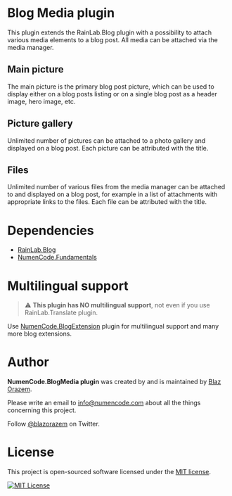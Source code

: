 # Blog Media plugin

This plugin extends the RainLab.Blog plugin with a possibility to attach various media elements to a blog post.
All media can be attached via the media manager.

## Main picture

The main picture is the primary blog post picture, which can be used to display either on a blog posts listing or
on a single blog post as a header image, hero image, etc.

## Picture gallery

Unlimited number of pictures can be attached to a photo gallery and displayed on a blog post. Each picture can be
attributed with the title.

## Files

Unlimited number of various files from the media manager can be attached to and displayed on a blog post,
for example in a list of attachments with appropriate links to the files. Each file can be attributed with the title.

# Dependencies

- [RainLab.Blog](https://github.com/rainlab/blog-plugin)
- [NumenCode.Fundamentals](https://github.com/numencode/fundamentals-plugin)

# Multilingual support

> :warning: **This plugin has NO multilingual support**, not even if you use RainLab.Translate plugin.

Use [NumenCode.BlogExtension](https://github.com/numencode/blogextension-plugin) plugin for multilingual support and
many more blog extensions.

# Author

**NumenCode.BlogMedia plugin** was created by and is maintained by [Blaz Orazem](https://www.orazem.si/).

Please write an email to [info@numencode.com](mailto:info@numencode.com) about all the things concerning this project.

Follow [@blazorazem](https://twitter.com/blazorazem) on Twitter.

# License

This project is open-sourced software licensed under the [MIT license](https://opensource.org/licenses/MIT).

[![MIT License](https://img.shields.io/github/license/numencode/blogmedia-plugin?label=License&color=blue&style=flat-square&cacheSeconds=600)](https://github.com/numencode/blogmedia-plugin/blob/master/LICENSE.md)
